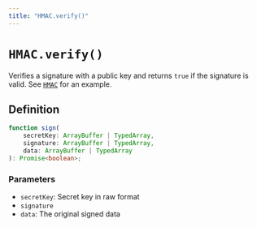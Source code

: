 ```yaml
---
title: "HMAC.verify()"
---
```


# `HMAC.verify()`

Verifies a signature with a public key and returns `true` if the signature is valid. See [`HMAC`](/reference/crypto/HMAC) for an example.

## Definition

```ts
function sign(
	secretKey: ArrayBuffer | TypedArray,
	signature: ArrayBuffer | TypedArray,
	data: ArrayBuffer | TypedArray
): Promise<boolean>;
```

### Parameters

- `secretKey`: Secret key in raw format
- `signature`
- `data`: The original signed data
